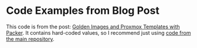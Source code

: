 # Code Examples from Blog Post

This code is from the post: [Golden Images and Proxmox Templates with Packer](https://trfore.com/posts/golden-images-and-proxmox-templates-with-packer). It
contains hard-coded values, so I recommend just using [code from the main repository](/packer-proxmox-templates).
